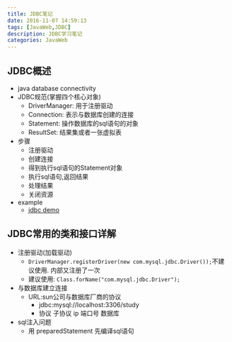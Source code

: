 ```yaml
---
title: JDBC笔记
date: 2016-11-07 14:59:13
tags: [JavaWeb,JDBC]
description: JDBC学习笔记
categories: JavaWeb
---
```

##  JDBC概述
- java database connectivity
- JDBC规范(掌握四个核心对象)
    + DriverManager: 用于注册驱动
    + Connection: 表示与数据库创建的连接
    + Statement: 操作数据库的sql语句的对象
    + ResultSet: 结果集或者一张虚拟表
- 步骤
    + 注册驱动
    + 创建连接
    + 得到执行sql语句的Statement对象
    + 执行sql语句,返回结果
    + 处理结果
    + 关闭资源
- example
    + [jdbc demo](https://github.com/husthang/javaWebFoundation/tree/master/jdbc_study)

## JDBC常用的类和接口详解
- 注册驱动(加载驱动)    
    + `DriverManager.registerDriver(new com.mysql.jdbc.Driver());`不建议使用. 内部又注册了一次
    + 建议使用: `Class.forName("com.mysql.jdbc.Driver");`
- 与数据库建立连接
    + URL:sun公司与数据库厂商的协议
        - jdbc:mysql://localhost:3306/study
        - 协议 子协议    ip    端口号   数据库
- sql注入问题
    + 用 preparedStatement 先编译sql语句        